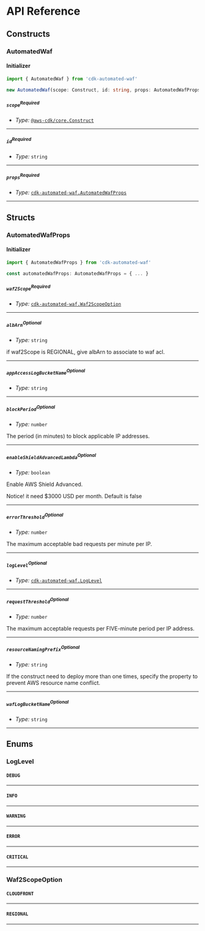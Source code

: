 # API Reference <a name="API Reference"></a>

## Constructs <a name="Constructs"></a>

### AutomatedWaf <a name="cdk-automated-waf.AutomatedWaf"></a>

#### Initializer <a name="cdk-automated-waf.AutomatedWaf.Initializer"></a>

```typescript
import { AutomatedWaf } from 'cdk-automated-waf'

new AutomatedWaf(scope: Construct, id: string, props: AutomatedWafProps)
```

##### `scope`<sup>Required</sup> <a name="cdk-automated-waf.AutomatedWaf.parameter.scope"></a>

- *Type:* [`@aws-cdk/core.Construct`](#@aws-cdk/core.Construct)

---

##### `id`<sup>Required</sup> <a name="cdk-automated-waf.AutomatedWaf.parameter.id"></a>

- *Type:* `string`

---

##### `props`<sup>Required</sup> <a name="cdk-automated-waf.AutomatedWaf.parameter.props"></a>

- *Type:* [`cdk-automated-waf.AutomatedWafProps`](#cdk-automated-waf.AutomatedWafProps)

---





## Structs <a name="Structs"></a>

### AutomatedWafProps <a name="cdk-automated-waf.AutomatedWafProps"></a>

#### Initializer <a name="[object Object].Initializer"></a>

```typescript
import { AutomatedWafProps } from 'cdk-automated-waf'

const automatedWafProps: AutomatedWafProps = { ... }
```

##### `waf2Scope`<sup>Required</sup> <a name="cdk-automated-waf.AutomatedWafProps.property.waf2Scope"></a>

- *Type:* [`cdk-automated-waf.Waf2ScopeOption`](#cdk-automated-waf.Waf2ScopeOption)

---

##### `albArn`<sup>Optional</sup> <a name="cdk-automated-waf.AutomatedWafProps.property.albArn"></a>

- *Type:* `string`

if waf2Scope is REGIONAL, give albArn to associate to waf acl.

---

##### `appAccessLogBucketName`<sup>Optional</sup> <a name="cdk-automated-waf.AutomatedWafProps.property.appAccessLogBucketName"></a>

- *Type:* `string`

---

##### `blockPeriod`<sup>Optional</sup> <a name="cdk-automated-waf.AutomatedWafProps.property.blockPeriod"></a>

- *Type:* `number`

The period (in minutes) to block applicable IP addresses.

---

##### `enableShieldAdvancedLambda`<sup>Optional</sup> <a name="cdk-automated-waf.AutomatedWafProps.property.enableShieldAdvancedLambda"></a>

- *Type:* `boolean`

Enable AWS Shield Advanced.

Notice! it need $3000 USD per month.
Default is false

---

##### `errorThreshold`<sup>Optional</sup> <a name="cdk-automated-waf.AutomatedWafProps.property.errorThreshold"></a>

- *Type:* `number`

The maximum acceptable bad requests per minute per IP.

---

##### `logLevel`<sup>Optional</sup> <a name="cdk-automated-waf.AutomatedWafProps.property.logLevel"></a>

- *Type:* [`cdk-automated-waf.LogLevel`](#cdk-automated-waf.LogLevel)

---

##### `requestThreshold`<sup>Optional</sup> <a name="cdk-automated-waf.AutomatedWafProps.property.requestThreshold"></a>

- *Type:* `number`

The maximum acceptable requests per FIVE-minute period per IP address.

---

##### `resourceNamingPrefix`<sup>Optional</sup> <a name="cdk-automated-waf.AutomatedWafProps.property.resourceNamingPrefix"></a>

- *Type:* `string`

If the construct need to deploy more than one times, specify the property to prevent AWS resource name conflict.

---

##### `wafLogBucketName`<sup>Optional</sup> <a name="cdk-automated-waf.AutomatedWafProps.property.wafLogBucketName"></a>

- *Type:* `string`

---



## Enums <a name="Enums"></a>

### LogLevel <a name="LogLevel"></a>

#### `DEBUG` <a name="cdk-automated-waf.LogLevel.DEBUG"></a>

---


#### `INFO` <a name="cdk-automated-waf.LogLevel.INFO"></a>

---


#### `WARNING` <a name="cdk-automated-waf.LogLevel.WARNING"></a>

---


#### `ERROR` <a name="cdk-automated-waf.LogLevel.ERROR"></a>

---


#### `CRITICAL` <a name="cdk-automated-waf.LogLevel.CRITICAL"></a>

---


### Waf2ScopeOption <a name="Waf2ScopeOption"></a>

#### `CLOUDFRONT` <a name="cdk-automated-waf.Waf2ScopeOption.CLOUDFRONT"></a>

---


#### `REGIONAL` <a name="cdk-automated-waf.Waf2ScopeOption.REGIONAL"></a>

---


